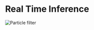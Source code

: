 # Real Time Inference


![Particle filter](https://monad-bayes-site.netlify.app/images/ezgif-3-f3ddcd7da9.gif)

